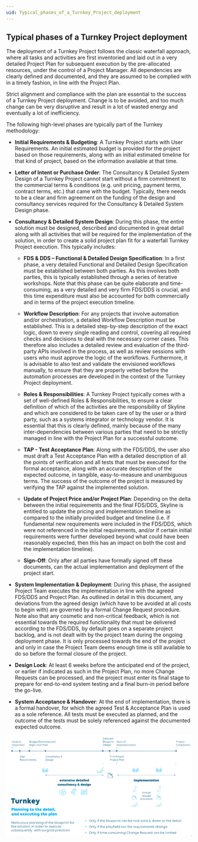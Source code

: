 ```yaml
---
uid: Typical_phases_of_a_Turnkey_Project_deployment
---
```


## Typical phases of a Turnkey Project deployment

The deployment of a Turnkey Project follows the classic waterfall approach, where all tasks and activities are first inventoried and laid out in a very detailed Project Plan for subsequent execution by the pre-allocated resources, under the control of a Project Manager. All dependencies are clearly defined and documented, and they are assumed to be complied with in a timely fashion, in line with the Project Plan.

Strict alignment and compliance with the plan are essential to the success of a Turnkey Project deployment. Change is to be avoided, and too much change can be very disruptive and result in a lot of wasted energy and eventually a lot of inefficiency.

The following high-level phases are typically part of the Turnkey methodology:

- **Initial Requirements & Budgeting**: A Turnkey Project starts with User Requirements. An initial estimated budget is provided for the project based on those requirements, along with an initial estimated timeline for that kind of project, based on the information available at that time.

- **Letter of Intent or Purchase Order**: The Consultancy & Detailed System Design of a Turnkey Project cannot start without a firm commitment to the commercial terms & conditions (e.g. unit pricing, payment terms, contract terms, etc.) that came with the budget. Typically, there needs to be a clear and firm agreement on the funding of the design and consultancy services required for the Consultancy & Detailed System Design phase.

- **Consultancy & Detailed System Design**: During this phase, the entire solution must be designed, described and documented in great detail along with all activities that will be required for the implementation of the solution, in order to create a solid project plan fit for a waterfall Turnkey Project execution. This typically includes:

    - **FDS & DDS – Functional & Detailed Design Specification**: In a first phase, a very detailed Functional and Detailed Design Specification must be established between both parties. As this involves both parties, this is typically established through a series of iterative workshops. Note that this phase can be quite elaborate and time-consuming, as a very detailed and very firm FDS/DDS is crucial, and this time expenditure must also be accounted for both commercially and in terms of the project execution timeline.

    - **Workflow Description**: For any projects that involve automation and/or orchestration, a detailed Workflow Description must be established. This is a detailed step-by-step description of the exact logic, down to every single reading and control, covering all required checks and decisions to deal with the necessary corner cases. This therefore also includes a detailed review and evaluation of the third-party APIs involved in the process, as well as review sessions with users who must approve the logic of the workflows. Furthermore, it is advisable to also test and validate the envisioned workflows manually, to ensure that they are properly vetted before the automation processes are developed in the context of the Turnkey Project deployment.

    - **Roles & Responsibilities**: A Turnkey Project typically comes with a set of well-defined Roles & Responsibilities, to ensure a clear definition of which of the activities are the responsibility of Skyline and which are considered to be taken care of by the user or a third party, such as a systems integrator or technology vendor. It is essential that this is clearly defined, mainly because of the many inter-dependencies between various parties that need to be strictly managed in line with the Project Plan for a successful outcome.

    - **TAP - Test Acceptance Plan**: Along with the FDS/DDS, the user also must draft a Test Acceptance Plan with a detailed description of all the points of verification and all tests that must be executed for the formal acceptance, along with an accurate description of the expected outcome, in tangible, easy-to-measure and unambiguous terms. The success of the outcome of the project is measured by verifying the TAP against the implemented solution.

    - **Update of Project Price and/or Project Plan**: Depending on the delta between the initial requirements and the final FDS/DDS, Skyline is entitled to update the pricing and implementation timeline as compared to the initially provided budget and timeline (i.e. if fundamental new requirements were included in the FDS/DDS, which were not referenced in the initial requirements, and/or if certain initial requirements were further developed beyond what could have been reasonably expected, then this has an impact on both the cost and the implementation timeline).

    - **Sign-Off**: Only after all parties have formally signed off these documents, can the actual implementation and deployment of the project start.

- **System Implementation & Deployment**: During this phase, the assigned Project Team executes the implementation in line with the agreed FDS/DDS and Project Plan. As outlined in detail in this document, any deviations from the agreed design (which have to be avoided at all costs to begin with) are governed by a formal Change Request procedure. Note also that any cosmetic and non-critical feedback, which is not essential towards the required functionality that must be delivered according to the FDS/DDS, by default goes on a separate project backlog, and is not dealt with by the project team during the ongoing deployment phase. It is only processed towards the end of the project and only in case the Project Team deems enough time is still available to do so before the formal closure of the project.

- **Design Lock**: At least 6 weeks before the anticipated end of the project, or earlier if indicated as such in the Project Plan, no more Change Requests can be processed, and the project must enter its final stage to prepare for end-to-end system testing and a final burn-in period before the go-live.

- **System Acceptance & Handover**: At the end of implementation, there is a formal handover, for which the agreed Test & Acceptance Plan is used as a sole reference. All tests must be executed as planned, and the outcome of the tests must be solely referenced against the documented expected outcome.

![](../../images/inset_0.jpg)
